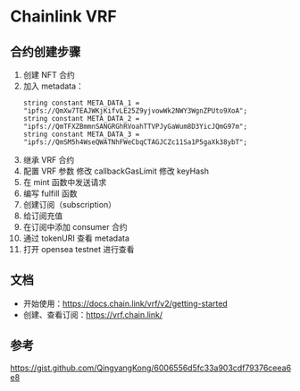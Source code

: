 # Chainlink VRF

## 合约创建步骤

1. 创建 NFT 合约
2. 加入 metadata：
   ```sol
   string constant META_DATA_1 = "ipfs://QmXw7TEAJWKjKifvLE25Z9yjvowWk2NWY3WgnZPUto9XoA";
   string constant META_DATA_2 = "ipfs://QmTFXZBmmnSANGRGhRVoahTTVPJyGaWum8D3YicJQmG97m";
   string constant META_DATA_3 = "ipfs://QmSM5h4WseQWATNhFWeCbqCTAGJCZc11Sa1P5gaXk38ybT";
   ```
3. 继承 VRF 合约
4. 配置 VRF 参数
   修改 callbackGasLimit
   修改 keyHash
5. 在 mint 函数中发送请求
6. 编写 fulfill 函数
7. 创建订阅（subscription）
8. 给订阅充值
9. 在订阅中添加 consumer 合约
10. 通过 tokenURI 查看 metadata
11. 打开 opensea testnet 进行查看

## 文档

- 开始使用：https://docs.chain.link/vrf/v2/getting-started
- 创建、查看订阅：https://vrf.chain.link/

## 参考

https://gist.github.com/QingyangKong/6006556d5fc33a903cdf79376ceea6e8
